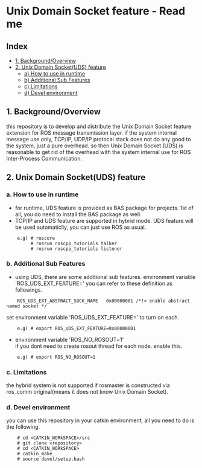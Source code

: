 # Unix Domain Socket feature - Read me

## Index
- [1. Background/Overview](#1-backgroundoverview)
- [2. Unix Domain Socket(UDS) feature](#2-unix-domain-socketuds-feature)
  * [a) How to use in runtime](#a-how-to-use-in-runtime)
  * [b) Additional Sub Features](#b-additional-sub-features)
  * [c) Limitations](#c-limitations)
  * [d) Devel environment](#d-devel-environment)

## 1. Background/Overview

 this repository is to develop and distribute the Unix Domain Socket
 feature extension for ROS message transmission layer. if the system
 internal message use only, TCP/IP, UDP/IP protocal stack does not do
 any good to the system, just a pure overhead. so then Unix Domain
 Socket (UDS) is reasonable to get rid of the overhead with the system
 internal use for ROS Inter-Process Communication.

## 2. Unix Domain Socket(UDS) feature

### a. How to use in runtime

- for runtime, UDS feature is provided as BAS package for projects.
  1st of all, you do need to install the BAS package as well.
- TCP/IP and UDS feature are supported in hybrid mode.
  UDS feature will be used automaticlly, you can just use ROS as usual.
```console
    e.g) # roscore
         # rosrun roscpp_tutorials talker
         # rosrun roscpp_tutorials listener
```

### b. Additional Sub Features

- using UDS, there are some additional sub features.
  environment variable 'ROS_UDS_EXT_FEATURE=<Hexadecimal>'
  you can refer to these definition as followings.
```
    ROS_UDS_EXT_ABSTRACT_SOCK_NAME   0x00000001 /*!< enable abstract named socket */
```
  set environment variable 'ROS_UDS_EXT_FEATURE=<Hexadecimal>' to turn on each.
```console
    e.g) # export ROS_UDS_EXT_FEATURE=0x00000001
```
- environment variable 'ROS_NO_ROSOUT=1' </br>
  if you dont need to create rosout thread for each node. enable this.
```console
    e.g) # export ROS_NO_ROSOUT=1
```

### c. Limitations

the hybrid system is not supported if rosmaster is constructed via
ros_comm original(means it does not know Unix Domain Socket).

### d. Devel environment

you can use this repository in your catkin environment, all you need to
do is the following.
```console
    # cd <CATKIN_WORkSPACE>/src
    # git clone <repository>
    # cd <CATKIN_WORkSPACE>
    # catkin_make
    # source devel/setup.bash
```
